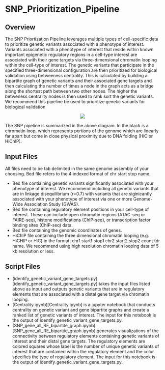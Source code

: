# SNP_Prioritization_Pipeline

## Overview
The SNP Priortization Pipeline leverages multiple types of cell-specific data to prioritize genetic variants associated with a phenotype of interest. Variants associated with a phenotype of interest that reside within known important epigenetic regulatory regions in a cell-type interest are associated with their gene targets via three-dimensional chromatin looping within the cell-type of interest. The genetic variants that participate in the specified three-dimensional configuration are then prioritized for biological validation using betweeness centrality. This is calculated by building a bipartite graph of genetic variants and their associated gene targets and then calculating the number of times a node in the graph acts as a bridge along the shortest path between two other nodes. The higher the betweness centrality nodes is then used to rank sort the genetic variants. We recommend this pipeline be used to prioritize genetic variants for biological validation

<p align="center">
  <img src="https://github.com/OroLabStanford/SNP_pipeline/blob/master/images/SNP_Pipeline.png">
</p>

The SNP pipeline is summarized in the above diagram. In the black is a chromatin loop, which represents portions of the genome which are linearly far apart but come in close physical proximity due to DNA folding (HiC or HiChIP). 

## Input Files
All files need to be tab delimited in the same genome assembly of your choosing. Bed file refers to the 4 indexed format of chr start stop name.
- Bed file contiaining genetic variants significantly associated with your phenotype of interest. We recommend including all genetic variants that are in linkage disequilibrium (r=0.7) with variants that are siginicantly associated with your phenotype of interest via one or more Genome-Wide Association Study (GWAS).
- Bed file containing regulatory element positions in your cell-type of interest. These can include open chromatin regions (ATAC-seq or FAIRE-seq), histone modifications (ChIP-seq), or transcription factor binding sites (ChIP-seq) data.
- Bed file containing the genomic coordinates of genes.
- HiChIP file containing the three dimensional chromatin looping (e.g. HiCHIP or HiC) in the format: chr1 start1 stop1 chr2 start2 stop2 count fdr name. We recommend using high resolution chromatin looping data of 5 kb resolution or less.


## Script Files
- (identify_genetic_variant_gene_targets.py)[identify_genetic_variant_gene_targets.py] takes the input files listed above as input and outputs genetic variants that are in regulatory elements that are associated with a distal gene target via chromatin looping.
- (Centrality.ipynb)[Centrality.ipynb] is a jupyter notebook that conducts centrality on genetic variant and gene bipartite graphs and create a ranked list of genetic variants of interest. The input for this notebook is the output of identify_genetic_variant_gene_targets.py.
- (SNP_gene_all_RE_bipartite_graph.ipynb)[SNP_gene_all_RE_bipartite_graph.ipynb] generates visualizations of the connectivity between regulatory elements containing genetic variants of interest and their distal gene targets. The regulatory elements are colored squares whose label is the number of unique genetic variants of interest that are contained within the regulatory element and the color specifies the type of regulatory element. The input for this notebook is the output of identify_genetic_variant_gene_targets.py.
